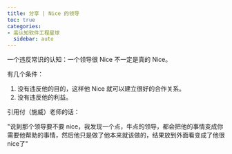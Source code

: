 ```yaml
---
title: 分享 | Nice 的领导
toc: true
categories:
- 高认知软件工程星球
  sidebar: auto
---
```


一个违反常识的认知：一个领导很 Nice 不一定是真的 Nice。

有几个条件：

1. 没有违反他的目的，这样他 Nice 就可以建立很好的合作关系。
2. 没有违反他的利益。

引用付（施威）老师的话：

"说到那个领导要不要 nice，我发现一个点，牛点的领导，都会把他的事情变成你需要他帮助的事情，然后他只是做了他本来就该做的，结果放到外面看变成了他很nice了"




